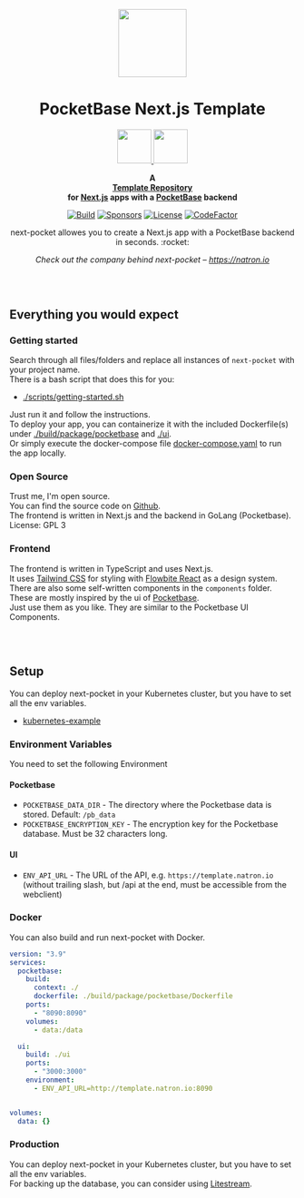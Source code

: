 <p align="center">
    <a href="https://github.com/natrongmbh/next-pocket">
        <img height="120px" src="./assets/next-pocket-logo.png" />
    </a>
    <h1 align="center">
        PocketBase Next.js Template
    </h1>
    <p align="center">
    <a href="https://pocketbase.io/">
        <img height="60px" src="https://pocketbase.io/images/logo.svg" />
    </a>
    <a href="https://nextjs.org/">
        <img height="60px" src="https://assets.vercel.com/image/upload/v1662130559/nextjs/Icon_light_background.png" />
    </a>
    </p>
</p>

<p align="center">
  <strong>
    A <br />
    <a href="https://github.com/natrongmbh/next-pocket">Template Repository</a>
    <br />
    for <a href="https://nextjs.org">Next.js</a> apps with a <a href="https://pocketbase.io">PocketBase</a> backend
  </strong>
</p>

<p align="center">
  <a href="https://github.com/natrongmbh/next-pocket/issues"><img
    src="https://img.shields.io/github/issues/natrongmbh/next-pocket"
    alt="Build"
  /></a>
  <a href="https://github.com/sponsors/janlauber"><img
    src="https://img.shields.io/github/sponsors/janlauber"
    alt="Sponsors"
  /></a>
  <a href="https://github.com/natrongmbh/next-pocket"><img
    src="https://img.shields.io/github/license/natrongmbh/next-pocket"
    alt="License"
  /></a>
  <a href="https://www.codefactor.io/repository/github/natrongmbh/next-pocket"><img
    src="https://www.codefactor.io/repository/github/natrongmbh/next-pocket/badge"
    alt="CodeFactor"
  /></a>
</p>

<p align="center">
  next-pocket allowes you to create a Next.js app with a PocketBase backend in seconds. :rocket:
</p>

<p align="center">
  <em>
    Check out the company behind next-pocket –
    <a
      href="https://natron.io/"
    >https://natron.io</a>
  </em>
</p>

<h2></h2>
<p>&nbsp;</p>

## Everything you would expect

### Getting started

Search through all files/folders and replace all instances of `next-pocket` with your project name.  
There is a bash script that does this for you:
- [./scripts/getting-started.sh](./scripts/getting-started.sh)

Just run it and follow the instructions.  
To deploy your app, you can containerize it with the included Dockerfile(s) under [./build/package/pocketbase](./build/package/pocketbase) and [./ui](./ui/).  
Or simply execute the docker-compose file [docker-compose.yaml](docker-compose.yaml) to run the app locally.  

### Open Source

Trust me, I'm open source.  
You can find the source code on [Github](https://github.com/natrongmbh/next-pocket).  
The frontend is written in Next.js and the backend in GoLang (Pocketbase).  
License: GPL 3

### Frontend

The frontend is written in TypeScript and uses Next.js.  
It uses [Tailwind CSS](https://tailwindcss.com/) for styling with [Flowbite React](https://flowbite-react.com) as a design system.  
There are also some self-written components in the `components` folder.  
These are mostly inspired by the ui of [Pocketbase](https://pocketbase.io).    
Just use them as you like. They are similar to the Pocketbase UI Components.

<h2></h2>
<p>&nbsp;</p>

## Setup

You can deploy next-pocket in your Kubernetes cluster, but you have to set all the env variables.

- [kubernetes-example](/deployments/kubernetes)

### Environment Variables

You need to set the following Environment 

#### Pocketbase

- `POCKETBASE_DATA_DIR` - The directory where the Pocketbase data is stored. Default: `/pb_data`
- `POCKETBASE_ENCRYPTION_KEY` - The encryption key for the Pocketbase database. Must be 32 characters long.

#### UI

- `ENV_API_URL` - The URL of the API, e.g. `https://template.natron.io` (without trailing slash, but /api at the end, must be accessible from the webclient)

### Docker

You can also build and run next-pocket with Docker.

```yaml
version: "3.9"
services:
  pocketbase:
    build:
      context: ./
      dockerfile: ./build/package/pocketbase/Dockerfile
    ports:
      - "8090:8090"
    volumes:
      - data:/data

  ui:
    build: ./ui
    ports:
      - "3000:3000"
    environment:
      - ENV_API_URL=http://template.natron.io:8090


volumes:
  data: {}

```

### Production

You can deploy next-pocket in your Kubernetes cluster, but you have to set all the env variables.  
For backing up the database, you can consider using [Litestream](https://litestream.io).
